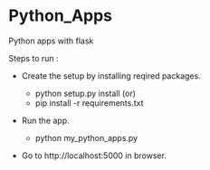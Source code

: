 # Python_Apps
Python apps with flask

Steps to run : 
- Create the setup by installing reqired packages.
     - python setup.py install
               (or)
     - pip install -r requirements.txt
- Run the app.
     - python my_python_apps.py 

- Go to http://localhost:5000 in browser.
